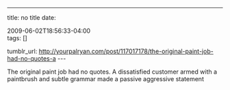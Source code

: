 ---
title: no title
date:

 2009-06-02T18:56:33-04:00  
tags:  []

tumblr_url:
http://yourpalryan.com/post/117017178/the-original-paint-job-had-no-quotes-a
\-\--

The original paint job had no quotes. A dissatisfied customer armed with
a paintbrush and subtle grammar made a passive aggressive statement
